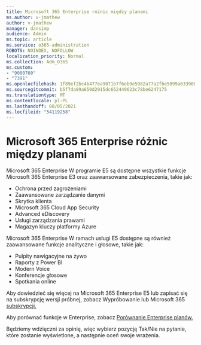 ```yaml
---
title: Microsoft 365 Enterprise różnic między planami
ms.author: v-jmathew
author: v-jmathew
manager: dansimp
audience: Admin
ms.topic: article
ms.service: o365-administration
ROBOTS: NOINDEX, NOFOLLOW
localization_priority: Normal
ms.collection: Adm_O365
ms.custom:
- "9000760"
- "7391"
ms.openlocfilehash: 1f89ef2bc4b477ea9071b7f6eb9e5982a77a2fbe5099a633908b5026ccaf26b1
ms.sourcegitcommit: b5f7da89a650d2915dc652449623c78be6247175
ms.translationtype: MT
ms.contentlocale: pl-PL
ms.lasthandoff: 08/05/2021
ms.locfileid: "54119258"
---
```

# <a name="microsoft-365-enterprise-plan-differences"></a>Microsoft 365 Enterprise różnic między planami

Microsoft 365 Enterprise W programie E5 są dostępne wszystkie funkcje Microsoft 365 Enterprise E3 oraz zaawansowane zabezpieczenia, takie jak:

- Ochrona przed zagrożeniami
- Zaawansowane zarządzanie danymi
- Skrytka klienta
- Microsoft 365 Cloud App Security
- Advanced eDiscovery
- Usługi zarządzania prawami
- Magazyn kluczy platformy Azure

Microsoft 365 Enterprise W ramach usługi E5 dostępne są również zaawansowane funkcje analityczne i głosowe, takie jak:

- Pulpity nawigacyjne na żywo
- Raporty z Power BI
- Modern Voice
- Konferencje głosowe
- Spotkania online

Aby dowiedzieć się więcej na Microsoft 365 Enterprise E5 lub zapisać się na subskrypcję wersji próbnej, zobacz Wypróbowanie lub Microsoft 365 [subskrypcji.](https://go.microsoft.com/fwlink/?linkid=2099673)

Aby porównać funkcje w Enterprise, zobacz [Porównanie Enterprise planów.](https://go.microsoft.com/fwlink/?linkid=2097200)

Będziemy wdzięczni za opinię, więc wybierz pozycję Tak/Nie na pytanie, które zostanie wyświetlone, a następnie oceń swoje wrażenia.
